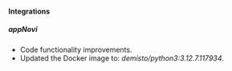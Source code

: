 
#### Integrations

##### appNovi

- Code functionality improvements.
- Updated the Docker image to: *demisto/python3:3.12.7.117934*.
